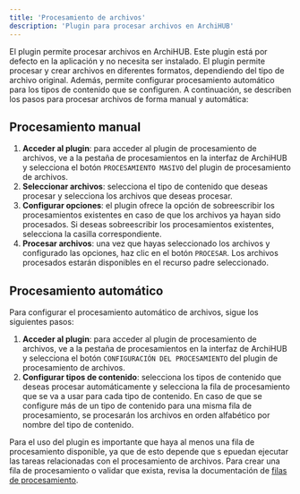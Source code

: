 ```yaml
---
title: 'Procesamiento de archivos'
description: 'Plugin para procesar archivos en ArchiHUB'
---
```


El plugin permite procesar archivos en ArchiHUB. Este plugin está por defecto en la aplicación y no necesita ser instalado. El plugin permite procesar y crear archivos en diferentes formatos, dependiendo del tipo de archivo original. Además, permite configurar procesamiento automático para los tipos de contenido que se configuren. A continuación, se describen los pasos para procesar archivos de forma manual y automática:

## Procesamiento manual
    
1. **Acceder al plugin**: para acceder al plugin de procesamiento de archivos, ve a la pestaña de procesamientos en la interfaz de ArchiHUB y selecciona el botón `PROCESAMIENTO MASIVO` del plugin de procesamiento de archivos.
2. **Seleccionar archivos**: selecciona el tipo de contenido que deseas procesar y selecciona los archivos que deseas procesar.
3. **Configurar opciones**: el plugin ofrece la opción de sobreescribir los procesamientos existentes en caso de que los archivos ya hayan sido procesados. Si deseas sobreescribir los procesamientos existentes, selecciona la casilla correspondiente.
4. **Procesar archivos**: una vez que hayas seleccionado los archivos y configurado las opciones, haz clic en el botón `PROCESAR`. Los archivos procesados estarán disponibles en el recurso padre seleccionado.

## Procesamiento automático

Para configurar el procesamiento automático de archivos, sigue los siguientes pasos:

1. **Acceder al plugin**: para acceder al plugin de procesamiento de archivos, ve a la pestaña de procesamientos en la interfaz de ArchiHUB y selecciona el botón `CONFIGURACIÓN DEL PROCESAMIENTO` del plugin de procesamiento de archivos.
2. **Configurar tipos de contenido**: selecciona los tipos de contenido que deseas procesar automáticamente y selecciona la fila de procesamiento que se va a usar para cada tipo de contenido. En caso de que se configure más de un tipo de contenido para una misma fila de procesamiento, se procesarán los archivos en orden alfabético por nombre del tipo de contenido.

Para el uso del plugin es importante que haya al menos una fila de procesamiento disponible, ya que de esto depende que s epuedan ejecutar las tareas relacionadas con el procesamiento de archivos. Para crear una fila de procesamiento o validar que exista, revisa la documentación de [filas de procesamiento](../nodos).